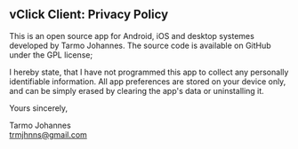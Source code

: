 ## vClick Client: Privacy Policy

This is an open source app for Android, iOS and desktop systemes developed by Tarmo Johannes. The source code is available on GitHub under the GPL license; 


I hereby state, that I have not programmed this app to collect any personally identifiable information. All app preferences are stored on your device only, and can be simply erased by clearing the app's data or uninstalling it.


Yours sincerely,

Tarmo Johannes  
trmjhnns@gmail.com
